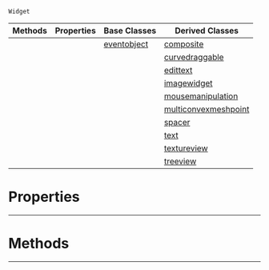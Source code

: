  `Widget`

|Methods|Properties|Base Classes|Derived Classes|
|---|---|---|---|
| | |[eventobject](https://plasmaengine.github.io/PlasmaDocs/Plasma1/C++/code_reference/class_reference/eventobject.markdown)|[composite](https://plasmaengine.github.io/PlasmaDocs/Plasma1/C++/code_reference/class_reference/composite.markdown)|
| | | |[curvedraggable](https://plasmaengine.github.io/PlasmaDocs/Plasma1/C++/code_reference/class_reference/curvedraggable.markdown)|
| | | |[edittext](https://plasmaengine.github.io/PlasmaDocs/Plasma1/C++/code_reference/class_reference/edittext.markdown)|
| | | |[imagewidget](https://plasmaengine.github.io/PlasmaDocs/Plasma1/C++/code_reference/class_reference/imagewidget.markdown)|
| | | |[mousemanipulation](https://plasmaengine.github.io/PlasmaDocs/Plasma1/C++/code_reference/class_reference/mousemanipulation.markdown)|
| | | |[multiconvexmeshpoint](https://plasmaengine.github.io/PlasmaDocs/Plasma1/C++/code_reference/class_reference/multiconvexmeshpoint.markdown)|
| | | |[spacer](https://plasmaengine.github.io/PlasmaDocs/Plasma1/C++/code_reference/class_reference/spacer.markdown)|
| | | |[text](https://plasmaengine.github.io/PlasmaDocs/Plasma1/C++/code_reference/class_reference/text.markdown)|
| | | |[textureview](https://plasmaengine.github.io/PlasmaDocs/Plasma1/C++/code_reference/class_reference/textureview.markdown)|
| | | |[treeview](https://plasmaengine.github.io/PlasmaDocs/Plasma1/C++/code_reference/class_reference/treeview.markdown)|


 #  Properties


---  
 #  Methods


---  
 

 